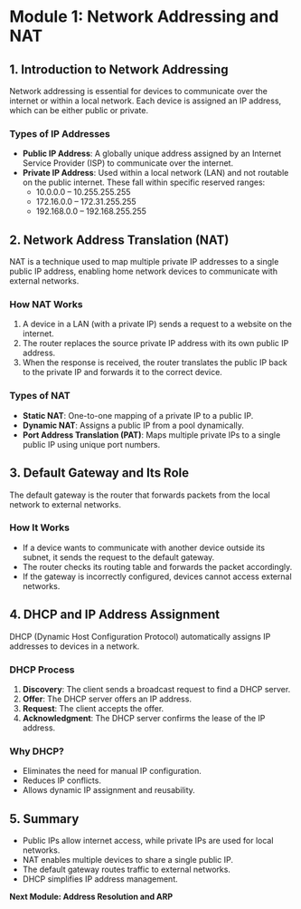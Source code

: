 # Module 1: Network Addressing and NAT

## 1. Introduction to Network Addressing
Network addressing is essential for devices to communicate over the internet or within a local network. Each device is assigned an IP address, which can be either public or private.

### **Types of IP Addresses**
- **Public IP Address**: A globally unique address assigned by an Internet Service Provider (ISP) to communicate over the internet.
- **Private IP Address**: Used within a local network (LAN) and not routable on the public internet. These fall within specific reserved ranges:
  - 10.0.0.0 – 10.255.255.255
  - 172.16.0.0 – 172.31.255.255
  - 192.168.0.0 – 192.168.255.255

## 2. Network Address Translation (NAT)
NAT is a technique used to map multiple private IP addresses to a single public IP address, enabling home network devices to communicate with external networks.

### **How NAT Works**
1. A device in a LAN (with a private IP) sends a request to a website on the internet.
2. The router replaces the source private IP address with its own public IP address.
3. When the response is received, the router translates the public IP back to the private IP and forwards it to the correct device.

### **Types of NAT**
- **Static NAT**: One-to-one mapping of a private IP to a public IP.
- **Dynamic NAT**: Assigns a public IP from a pool dynamically.
- **Port Address Translation (PAT)**: Maps multiple private IPs to a single public IP using unique port numbers.

## 3. Default Gateway and Its Role
The default gateway is the router that forwards packets from the local network to external networks.

### **How It Works**
- If a device wants to communicate with another device outside its subnet, it sends the request to the default gateway.
- The router checks its routing table and forwards the packet accordingly.
- If the gateway is incorrectly configured, devices cannot access external networks.

## 4. DHCP and IP Address Assignment
DHCP (Dynamic Host Configuration Protocol) automatically assigns IP addresses to devices in a network.

### **DHCP Process**
1. **Discovery**: The client sends a broadcast request to find a DHCP server.
2. **Offer**: The DHCP server offers an IP address.
3. **Request**: The client accepts the offer.
4. **Acknowledgment**: The DHCP server confirms the lease of the IP address.

### **Why DHCP?**
- Eliminates the need for manual IP configuration.
- Reduces IP conflicts.
- Allows dynamic IP assignment and reusability.

## 5. Summary
- Public IPs allow internet access, while private IPs are used for local networks.
- NAT enables multiple devices to share a single public IP.
- The default gateway routes traffic to external networks.
- DHCP simplifies IP address management.

**Next Module: Address Resolution and ARP**

